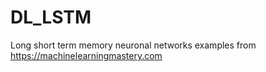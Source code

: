 # DL_LSTM
Long short term memory neuronal networks examples from https://machinelearningmastery.com
